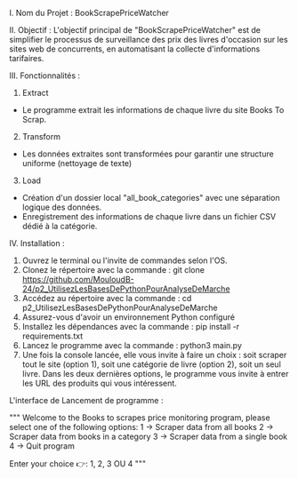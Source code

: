 I. Nom du Projet  : BookScrapePriceWatcher

II. Objectif :
L'objectif principal de "BookScrapePriceWatcher" est de simplifier le processus de surveillance des prix des livres 
d'occasion sur les sites web de concurrents, en automatisant la collecte d'informations tarifaires.

III. Fonctionnalités :
1. Extract 
 - Le programme extrait les informations de chaque livre du site Books To Scrap.

2. Transform
 - Les données extraites sont transformées pour garantir une structure uniforme (nettoyage de texte)

3. Load
 - Création d'un dossier local "all_book_categories" avec une séparation logique des données.
 - Enregistrement des informations de chaque livre dans un fichier CSV dédié à la catégorie.


IV. Installation :
1. Ouvrez le terminal ou l'invite de commandes selon l'OS.
2. Clonez le répertoire avec la commande :
    git clone https://github.com/MouloudB-24/p2_UtilisezLesBasesDePythonPourAnalyseDeMarche
3. Accédez au répertoire avec la commande :
    cd p2_UtilisezLesBasesDePythonPourAnalyseDeMarche
4. Assurez-vous d'avoir un environnement Python configuré
5. Installez les dépendances avec la commande :
    pip install -r requirements.txt 
6. Lancez le programme avec la commande :
    python3 main.py
7. Une fois la console lancée, elle vous invite à faire un choix : soit scraper tout le site (option 1), soit une 
   catégorie de livre (option 2), soit un seul livre. Dans les deux dernières options, le programme vous invite à 
   entrer les URL des produits qui vous intéressent.


L'interface de Lancement  de programme :

 """   Welcome to the Books to scrapes price monitoring program, please select one of the following options:
        1 → Scraper data from all books
        2 → Scraper data from books in a category
        3 → Scraper data from a single book
        4 → Quit program
          
Enter your choice 👉: 1, 2, 3 OU 4
"""
